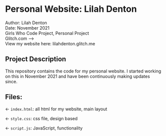 # Personal Website: Lilah Denton

Author: Lilah Denton
<br>Date: November 2021
<br>Girls Who Code Project, Personal Project 
<br> Glitch.com --> 
<br> View my website here: lilahdenton.glitch.me

## Project Description 
This repository contains the code for my personal website. I started working on this in November 2021 and have been continuously making updates since. 

## Files:
← `index.html`: all html for my website, main layout 

← `style.css`: css file, design based 

← `script.js`: JavaScript, functionality 
